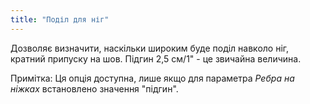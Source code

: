```yaml
---
title: "Поділ для ніг"
---
```


Дозволяє визначити, наскільки широким буде поділ навколо ніг, кратний припуску на шов. Підгин 2,5 см/1" - це звичайна величина.

Примітка: Ця опція доступна, лише якщо для параметра _Ребра на ніжках_ встановлено значення "підгин".
